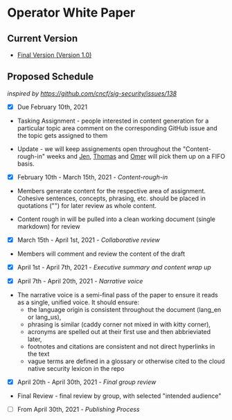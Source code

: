 # Operator White Paper

## Current Version
- [Final Version (Version 1.0)](./Operator-WhitePaper_v1-0.md) 

## Proposed Schedule
*inspired by https://github.com/cncf/sig-security/issues/138*
- [x] Due February 10th, 2021
* Tasking Assignment - people interested in content generation for a particular topic area comment on the corresponding GitHub issue and the topic gets assigned to them

* Update - we will keep assignements open throughout the "Content-rough-in" weeks and [Jen](https://github.com/jenniferstrej), [Thomas](https://github.com/thschue) and [Omer](https://github.com/OmerKahani) will pick them up on a FIFO basis.

- [x] February 10th - March 15th, 2021  - *Content-rough-in*
* Members generate content for the respective area of assignment. Cohesive sentences, concepts, phrasing, etc. should be placed in quotations ("") for later review as whole content.

* Content rough in will be pulled into a clean working document (single markdown) for review

- [x] March 15th - April 1st, 2021 - *Collaborative review*
* Members will comment and review the content of the draft

- [x] April 1st - April 7th, 2021 - *Executive summary and content wrap up*

- [x] April 7th - April 20th, 2021 - *Narrative voice*
  

* The narrative voice is a semi-final pass of the paper to ensure it reads
  as a single, unified voice.  It should ensure:
  * the language origin is consistent throughout the document (lang_en or lang_us),
  * phrasing is similar (caddy corner not mixed in with kitty corner),
  * acronyms are spelled out at their first use and then abbrieviated later,
  * footnotes and citations are consistent and not direct hyperlinks in the text
  * vague terms are defined in a glossary or otherwise cited to the cloud native security lexicon in the repo

- [X] April 20th - April 30th, 2021 - *Final group review*
* Final Review - final review by group, with selected "intended audience"

- [ ] From April 30th, 2021 - *Publishing Process*
